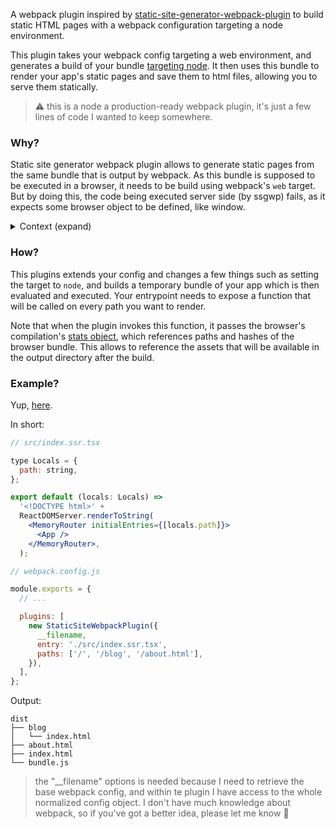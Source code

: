 A webpack plugin inspired by [static-site-generator-webpack-plugin](https://www.npmjs.com/package/static-site-generator-webpack-plugin) to build static HTML pages with a webpack configuration targeting a node environment.

This plugin takes your webpack config targeting a web environment, and generates a build of your bundle [targeting node](https://webpack.js.org/concepts/targets). It then uses this bundle to render your app's static pages and save them to html files, allowing you to serve them statically.

> ⚠️ this is a node a production-ready webpack plugin, it's just a few lines of code I wanted to keep somewhere.

### Why?

Static site generator webpack plugin allows to generate static pages from the same bundle that is output by webpack. As this bundle is supposed to be executed in a browser, it needs to be build using webpack's `web` target. But by doing this, the code being executed server side (by ssgwp) fails, as it expects some browser object to be defined, like window.

<details>
  <summary>Context (expand)</summary>

This happened to me while rendering a site which uses `@emotion/react`, and a solution would be to use webpack's `aliasFields`, as described in [this issue](https://github.com/emotion-js/emotion/issues/1246#issuecomment-601363607). It did help a bit, but then my ssr bundle was depending on standard node packages (such as `stream`), which are not available in the environment the code is evaluated.

But the comment right above on the gitub issue advises to handle this problem with the SSR solution that is used. This is where the idea of a webpack plugin making two builds, one for each environment, came from.

</details>

### How?

This plugins extends your config and changes a few things such as setting the target to `node`, and builds a temporary bundle of your app which is then evaluated and executed. Your entrypoint needs to expose a function that will be called on every path you want to render.

Note that when the plugin invokes this function, it passes the browser's compilation's [stats object](https://webpack.js.org/api/stats), which references paths and hashes of the browser bundle. This allows to reference the assets that will be available in the output directory after the build.

### Example?

Yup, [here](./example).

In short:

```jsx
// src/index.ssr.tsx

type Locals = {
  path: string,
};

export default (locals: Locals) =>
  '<!DOCTYPE html>' +
  ReactDOMServer.renderToString(
    <MemoryRouter initialEntries={[locals.path]}>
      <App />
    </MemoryRouter>,
  );
```

```js
// webpack.config.js

module.exports = {
  // ...

  plugins: [
    new StaticSiteWebpackPlugin({
      __filename,
      entry: './src/index.ssr.tsx',
      paths: ['/', '/blog', '/about.html'],
    }),
  ],
};
```

Output:

```
dist
├── blog
│   └── index.html
├── about.html
├── index.html
└── bundle.js
```

> the "\_\_filename" options is needed because I need to retrieve the base webpack config, and within te plugin I have access to the whole normalized config object. I don't have much knowledge about webpack, so if you've got a better idea, please let me know 🙏
